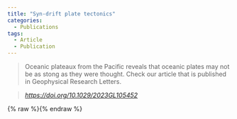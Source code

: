 ```yaml
---
title: "Syn-drift plate tectonics"
categories:
  - Publications
tags:
  - Article
  - Publication
---
```


> Oceanic plateaux from the Pacific reveals that oceanic plates may not be as stong as they were thought. Check our article that is published in Geophysical Research Letters.


> <cite><a href="https://doi.org/10.1029/2023GL105452">https://doi.org/10.1029/2023GL105452</a></cite>

{% raw %}<img src="{{erkangun.net}}{{https://erkangun.net}}/assets/images/SDPT.png" alt="">{% endraw %}